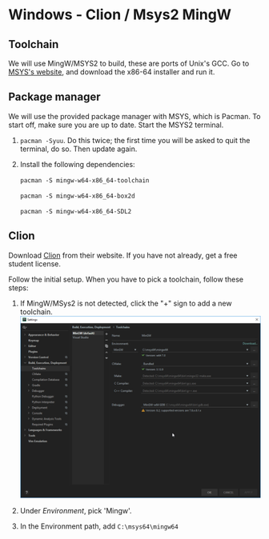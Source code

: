 # Windows - Clion / Msys2 MingW
## Toolchain
We will use MingW/MSYS2 to build, these are ports of Unix's GCC.
Go to [MSYS's website](https://www.msys2.org/), and download the x86-64 installer and run it.

## Package manager
We will use the provided package manager with MSYS, which is Pacman. To start off, make sure you are up to date.
Start the MSYS2 terminal.

1. `pacman -Syuu`. Do this twice; the first time you will be asked to quit the terminal, do so. Then update again.
2. Install the following dependencies:

    `pacman -S mingw-w64-x86_64-toolchain`

    `pacman -S mingw-w64-x86_64-box2d`

    `pacman -S mingw-w64-x86_64-SDL2`

## Clion

Download [Clion](https://www.jetbrains.com/clion/download/#section=windows) from their website. If you have not already, get a free student license.

Follow the initial setup. When you have to pick a toolchain, follow these steps:
1. If MingW/MSys2 is not detected, click the "+" sign to add a new toolchain.
![Clion Environment/toolchain](clion-msys-environment.png)

2. Under *Environment*, pick 'Mingw'.

3. In the Environment path, add `C:\msys64\mingw64`

